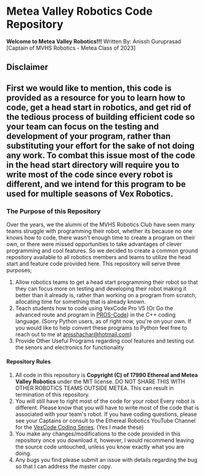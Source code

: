 # Metea Valley Robotics Code Repository
**Welcome to Metea Valley Robotics!!!**
Written By: Anissh Guruprasad \[Captain of MVHS Robotics - Metea Class of 2023\]

## Disclaimer
First we would like to mention, this code is provided as a resource for you to learn how to code, get a head start in robotics, and get rid of the tedious process of building efficient code so your team can focus on the testing and development of your program, rather than substituting your effort for the sake of not doing any work. To combat this issue most of the code in the head start directory will require you to write most of the code since every robot is different, and we intend for this program to be used for multiple seasons of Vex Robotics.
---

### The Purpose of this Repository
Over the years, we the alumni of the MVHS Robotics Club have seen many teams struggle with programming their robot, whether its because no one knows how to code, there wasn't enough time to create a program on their own, or there were missed opportunities to take advantages of clever programming and cool features. So we decided to create a common ground repository available to all robotics members and teams to utilize the head start and feature code provided here. This repository will serve three purposes;

1) Allow robotics teams to get a head start programming their robot so that they can focus more on testing and developing their robot making it better than it already is, rather than working on a program from scratch, allocating time for something that is already known.
2) Teach students how to code using VexCode Pro V5 (Or Go the advanced route and program in [PROS-Code](https://pros.cs.purdue.edu/)) in the C++ coding language. (Sorry Python users, as of right now, you're on your own. If you would like to help convert these programs to Python feel free to reach out to me at [anisshachar@hotmail.com](mailto:anisshachar@hotmail.com))
3) Provide Other Useful Programs regarding cool features and testing out the senors and electronics for functionality

#### Repository Rules
1) All code in this repository is **Copyright (C) of 17990 Ethereal and Metea Valley Robotics** under the MIT license. DO NOT SHARE THIS WITH OTHER ROBOTICS TEAMS OUTSIDE METEA. This can result in termination of this repository.
2) You will still have to right most of the code for your robot
    Every robot is different. Please know that you will have to write most of the code that is associated with your team's robot. If you have coding questions, please see your Captains or consult to the Ethereal Robotics YouTube Channel for the [VexCode Coding Series](https://www.youtube.com/@etherealrobotics7005). (Yes I made these)
3) You make any changes/modifications to the code provided in this repository once you download it, however, I would recommend leaving the source code untouched, unless you know exactly what you are doing.
4) Any bugs you find please submit an issue with details regarding the bug so that I can address the master copy.